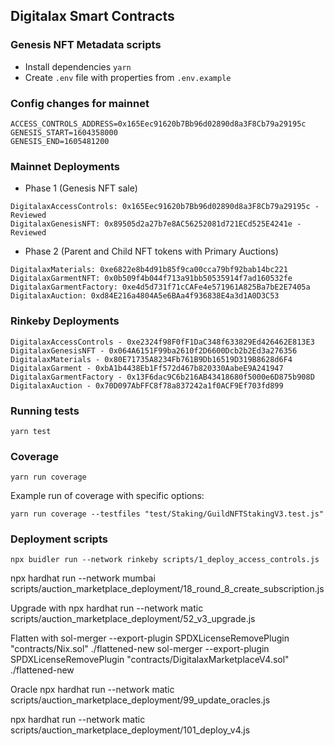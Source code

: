 ## Digitalax Smart Contracts

### Genesis NFT Metadata scripts

* Install dependencies `yarn`
* Create `.env` file with properties from `.env.example` 

### Config changes for mainnet

```
ACCESS_CONTROLS_ADDRESS=0x165Eec91620b7Bb96d02890d8a3F8Cb79a29195c
GENESIS_START=1604358000
GENESIS_END=1605481200
```

### Mainnet Deployments

* Phase 1 (Genesis NFT sale)
```
DigitalaxAccessControls: 0x165Eec91620b7Bb96d02890d8a3F8Cb79a29195c - Reviewed
DigitalaxGenesisNFT: 0x89505d2a27b7e8AC56252081d721ECd525E4241e - Reviewed
```

* Phase 2 (Parent and Child NFT tokens with Primary Auctions)
```
DigitalaxMaterials: 0xe6822e8b4d91b85f9ca00cca79bf92bab14bc221
DigitalaxGarmentNFT: 0x0b509f4b044f713a91bb50535914f7ad160532fe
DigitalaxGarmentFactory: 0xe4d5d731f71cCAFe4e571961A825Ba7bE2E7405a
DigitalaxAuction: 0xd84E216a4804A5e6BAa4f936838E4a3d1A0D3C53
```

### Rinkeby Deployments
```
DigitalaxAccessControls - 0xe2324f98F0fF1DaC348f633829Ed426462E813E3
DigitalaxGenesisNFT - 0x064A6151F99ba2610f2D6600Dcb2b2Ed3a276356
DigitalaxMaterials - 0x80E71735A8234Fb761B9Db16519D319B8628d6F4
DigitalaxGarment - 0xbA1b4438Eb1Ff572d467b820330AabeE9A241947
DigitalaxGarmentFactory - 0x13F6dac9C6b216AB43418680f5000e6D875b908D
DigitalaxAuction - 0x70D097AbFFC8f78a837242a1f0ACF9Ef703fd899
```

### Running tests

```
yarn test
```

### Coverage

```
yarn run coverage
```
Example run of coverage with specific options:

```
yarn run coverage --testfiles "test/Staking/GuildNFTStakingV3.test.js"
```

### Deployment scripts

```
npx buidler run --network rinkeby scripts/1_deploy_access_controls.js
```
npx hardhat run --network mumbai scripts/auction_marketplace_deployment/18_round_8_create_subscription.js

Upgrade with
npx hardhat run --network matic scripts/auction_marketplace_deployment/52_v3_upgrade.js

Flatten with
sol-merger --export-plugin SPDXLicenseRemovePlugin "contracts/Nix.sol" ./flattened-new
sol-merger --export-plugin SPDXLicenseRemovePlugin "contracts/DigitalaxMarketplaceV4.sol" ./flattened-new

Oracle
npx hardhat run --network matic scripts/auction_marketplace_deployment/99_update_oracles.js

npx hardhat run --network matic scripts/auction_marketplace_deployment/101_deploy_v4.js
